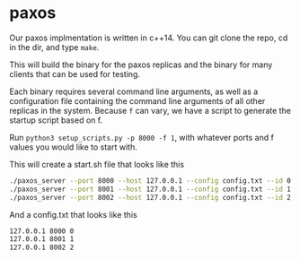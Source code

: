 # paxos

Our paxos implmentation is written in c++14. You can git clone the repo, cd in the dir, and type `make`.

This will build the binary for the paxos replicas and the binary for many clients that can be used for testing.

Each binary requires several command line arguments, as well as a configuration file containing the command line arguments of all other replicas in the system. Because `f` can vary, we have a script to generate the startup script based on f.

Run `python3 setup_scripts.py -p 8000 -f 1`, with whatever ports and f values you would like to start with.

This will create a start.sh file that looks like this
```bash
./paxos_server --port 8000 --host 127.0.0.1 --config config.txt --id 0 &
./paxos_server --port 8001 --host 127.0.0.1 --config config.txt --id 1 &
./paxos_server --port 8002 --host 127.0.0.1 --config config.txt --id 2 &
```

And a config.txt that looks like this

```bash
127.0.0.1 8000 0
127.0.0.1 8001 1
127.0.0.1 8002 2
```
